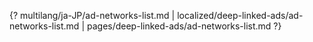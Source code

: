 {? multilang/ja-JP/ad-networks-list.md | localized/deep-linked-ads/ad-networks-list.md | pages/deep-linked-ads/ad-networks-list.md ?}
